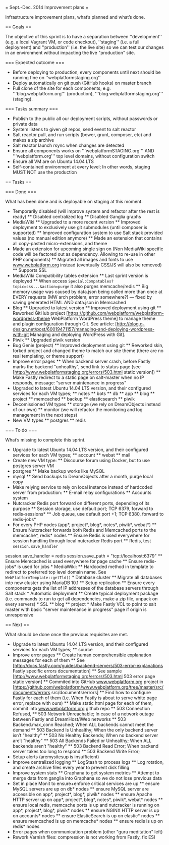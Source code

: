 = Sept.-Dec. 2014 Improvement plans =

Infrastructure improvement plans, what’s planned and what’s done.

== Goals ==

The objective of this sprint is to have a separation between ''development'' (e.g. a local Vagrant VM, or code checkout), ''staging'' (i.e. a full deployment) and ''production'' (i.e. the live site) so we can test our changes in an environment without impacting the live "production" site.

=== Expected outcome ===

* Before deploying to production, every components until next should be running fine on ''webplatformstaging.org''
* Deploy automatically on git push (GitHub hooks) on master branch
* Full clone of the site for each components; e.g. '''blog.webplatform.org''' (production), '''blog.webplatformstaging.org''' (staging).

=== Tasks summary ===

* Publish to the public all our deployment scripts, without passwords or private data
* System listens to given git repos, send event to salt reactor
* Salt reactor pull, and run scripts (bower, grunt, composer, etc) and makes a zip archive
* Salt reactor launch rsync when changes are detected
* Ensure all components works on '''webplatformSTAGING.org''' AND '''webplatform.org''' top level domains, without configuration switch
* Ensure all VM are on Ubuntu 14.04 LTS
* Self-contained environment at every level; In other words, staging MUST NOT use the production




== Tasks ==

=== Done ===

What has been done and is deployable on staging at this moment.

* Temporarily disabled (will improve system and refactor after the rest is ready)
** Disabled centralized log
** Disabled Ganglia graphs
* MediaWiki
** Upgraded to a more recent version
** Improved deployment to exclusively use git submodules (until composer is supported)
** Improved configuration system to use Salt stack provided values (no manual edition anymore)
** Made an extension that contains all copy-pasted micro-extensions, and theme
* Made an extension for upcoming single sign on (Non MediaWiki specific code will be factored out as dependency. Allowing to re-use in other PHP components)
** Migrated all images and fonts to use www.webplatform.org instead (eventually CSS/JS will also be removed)
** Supports SSL
* MediaWiki Compatibility tables extension
** Last sprint version is deployed
** When access <code>Special:Compatables?topic=css...&action=purge</code> it also purges memcache/redis
** Big memory usage was caused by data.json being called more than once at EVERY requests (MW arch problem, error somewhere?) — fixed by saving generated HTML AND data.json in Memcached
* Blog
** Upgraded to latest version
** Improved deployment using git
** Reworked GitHub project [https://github.com/webplatform/webplatform-wordpress-theme WebPlatform WordPress theme] to manage theme and plugin configuration through Git. See article: [http://blog.g-design.net/post/60019471157/managing-and-deploying-wordpress-with-git Managing and deploying WordPress with Git].
* Piwik
** Upgraded piwik version
* Bug Genie (project)
** Improved deployment using git
** Reworked skin, forked project and changed theme to match our site theme (there are no real templating, or theme support)
* Improve error pages
** When backend server crash, before Fastly marks the backend "unhealthy", send link to status page (see [http://www.webplatformstaging.org/errors/503.html static version])
** Make Fastly redirect to a static page on salt-master when no IP responds, message: "server maintenance in progress"
* Upgraded to latest Ubuntu 14.04 LTS version, and their configured services for each VM types;
** notes
** bots
** db
** app
** blog
** project
** memcached
** backup
** elasticsearch
** piwik
* Decomissioned VM types
** storage (we rely on DreamObjects instead of our own)
** monitor (we will refactor the monitoring and log management in the next steps)
* New VM types
** postgres
** redis

=== To do ===

What’s missing to complete this sprint.

* Upgrade to latest Ubuntu 14.04 LTS version, and their configured services for each VM types;
** account
** webat
** mail
* Create new VM type:
** Discourse forum using Docker, but to use postgres server VM
* postgres
** Make backup works like MySQL
* mysql
** Send backups to DreamObjects after a month, purge local copy
* Make relying service to rely on local instance instead of hardcoded server from production:
** E-mail relay configurations
** Accounts system
* Nutcracker Redis port forward on different ports, depending of its purpose
** Session storage, use default port; TCP 6379, forward to redis-sessions*
** Job queue, use default port +1; TCP 6380, forward to redis-jobs*
* For every PHP nodes (app*, project*, blog*, notes*, piwik*, webat*)
** Ensure Nutcracker forwards both Redis and Memcached ports to the memcache*, redis* nodes
** Ensure Redis is used everywhere for session handling through local nutcracker Redis port
** Redis, test <code>session.save_handler</code>
<syntaxHighlight>
      session.save_handler = redis
      session.save_path = "tcp://localhost:6379"
</syntaxHighlight>
** Ensure Memcached is used everywhere for page cache
** Ensure redis-jobs* is used for jobs
* MediaWiki:
** Hardcoded method in template to redirect to preferred top level domain name. See <code>WebPlatformTemplate::getTld()</code>
* Database cluster
** Migrate all databases into new cluster using MariaDB 10.1
** Setup replication
** Ensure every components gets the list of IP addresses of the database servers through Salt stack
* Automatic deployment
** Create typical deployment package (i.e. commands to run to get all dependencies, make a zip file, unpack on every servers)
* SSL
** blog
** project
* Make Fastly VCL to point to salt master with basic "server maintenance in progress" page if origin is unresponsive



== Next ==

What should be done once the previous requisites are met.

* Upgrade to latest Ubuntu 14.04 LTS version, and their configured services for each VM types;
** source
* Improve error pages
** Create human comprehensible explanation messages for each of them
** See [http://docs.fastly.com/guides/backend-servers/503-error-explanations Fastly specific errors documentation]
** See sample [http://www.webplatformstaging.org/errors/503.html 503 error page static version]
** Commited into GitHub www.webplatform.org project in [https://github.com/webplatform/www.webplatform.org/tree/master/src/documents/errors src/documents/errors]
** Find how to configure Fastly for each of them (i.e. When Fastly is about to serve white page error, replace with ours)
** Make static html page for each of them, commit into www.webplatform.org github repo
** 503 Connection Refused,
** 503 Network Unreachable; In case of a network outage between Fastly and DreamHost/iWeb networks
** 503 Backend.max_conn Reached; When ALL backends cannot meet the demand
** 503 Backend Is Unhealthy; When the only backend server isn’t "healthy"
** 503 No Healthy Backends; When no backend server are’t "healthy"
** 503 All Backends Failed or Unhealthy; When ALL backends aren’t "healthy"
** 503 Backend Read Error; When backend server takes too long to respond
** 503 Backend Write Error; 
* Setup alerts (aremysitesup is insufficient)
* Improve centralized logging
** LogStash to process logs
** Log rotation, and create archive files every year to prevent disk filling
* Improve system stats
** Graphana to get system metrics
** Attempt to merge data from ganglia into Graphana so we do not lose previous data
* Set in place Monit to ensure+enforce critical services are up
** ensure MySQL servers are up on db* nodes
** ensure MySQL server are accessible on app*, project*, blog*, piwik* nodes
** ensure Apache HTTP server up on app*, project*, blog*, notes*, piwik*, webat* nodes
** ensure local redis, memcache ports is up and nutcracker is running on app*, project*, blog*, piwik* nodes 
** ensure NGINX HTTP server is up on accounts* nodes
** ensure ElasticSearch is up on elastic* nodes
** ensure memcached is up on memcache* nodes
** ensure redis is up on redis* nodes
* Error pages when communication problem (other "guru meditation" left)
* Rework Varnish files: compression is not working from Fastly, fix ESI